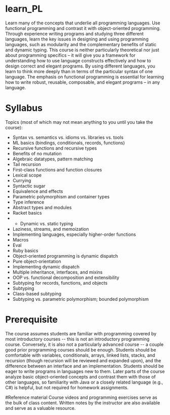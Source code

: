 # learn_PL
Learn many of the concepts that underlie all programming languages. Use functional programming and contrast it with object-oriented programming. Through experience writing programs and studying three different languages, learn the key issues in designing and using programming languages, such as modularity and the complementary benefits of static and dynamic typing. This course is neither particularly theoretical nor just about programming specifics – it will give you a framework for understanding how to use language constructs effectively and how to design correct and elegant programs. By using different languages, you learn to think more deeply than in terms of the particular syntax of one language. The emphasis on functional programming is essential for learning how to write robust, reusable, composable, and elegant programs – in any language.

# Syllabus
Topics (most of which may not mean anything to you until you take the course):

- Syntax vs. semantics vs. idioms vs. libraries vs. tools
- ML basics (bindings, conditionals, records, functions)
- Recursive functions and recursive types
- Benefits of no mutation
- Algebraic datatypes, pattern matching
- Tail recursion
- First-class functions and function closures
- Lexical scope
- Currying
- Syntactic sugar
- Equivalence and effects
- Parametric polymorphism and container types
- Type inference
- Abstract types and modules
- Racket basics
- - Dynamic vs. static typing
- Laziness, streams, and memoization
- Implementing languages, especially higher-order functions
- Macros
- Eval
- Ruby basics
- Object-oriented programming is dynamic dispatch
- Pure object-orientation
- Implementing dynamic dispatch
- Multiple inheritance, interfaces, and mixins
- OOP vs. functional decomposition and extensibility
- Subtyping for records, functions, and objects
- Subtyping
- Class-based subtyping
- Subtyping vs. parametric polymorphism; bounded polymorphism

# Prerequisite
The course assumes students are familiar with programming covered by most introductory courses -- this is not an introductory programming course.  Conversely, it is also not a particularly advanced course -- a couple good prior programming courses should be enough.  Students should be comfortable with variables, conditionals, arrays, linked lists, stacks, and recursion (though recursion will be reviewed and expanded upon), and the difference between an interface and an implementation. Students should be eager to write programs in languages new to them.  Later parts of the course analyze basic object-oriented concepts and contrast them with those of other languages, so familiarity with Java or a closely related language (e.g., C#) is helpful, but not required for homework assignments.

#Reference material
Course videos and programming exercises serve as the bulk of class content. Written notes by the instructor are also available and serve as a valuable resource.
